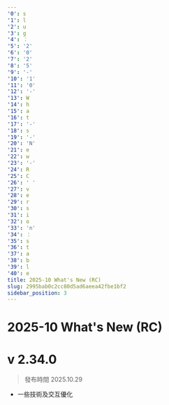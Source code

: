 ```yaml
---
'0': s
'1': l
'2': u
'3': g
'4': ：
'5': '2'
'6': '0'
'7': '2'
'8': '5'
'9': '-'
'10': '1'
'11': '0'
'12': '-'
'13': W
'14': h
'15': a
'16': t
'17': '-'
'18': s
'19': '-'
'20': 'N'
'21': e
'22': w
'23': '-'
'24': R
'25': C
'26': ' '
'27': v
'28': e
'29': r
'30': s
'31': i
'32': o
'33': 'n'
'34': ：
'35': s
'36': t
'37': a
'38': b
'39': l
'40': e
title: 2025-10 What's New (RC)
slug: 2995bab0c2cc80d5ad6aeea42fbe1bf2
sidebar_position: 3
---
```



# 2025-10 What's New (RC)


# v 2.34.0

> 發布時間   2025.10.29
- 一些技術及交互優化
